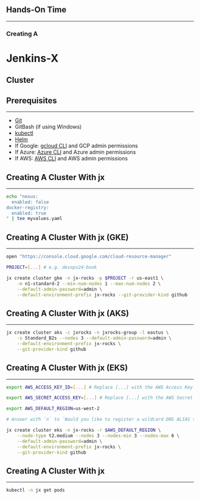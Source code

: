 ## Hands-On Time

---

### Creating A
# Jenkins-X
## Cluster


## Prerequisites

---

* [Git](https://git-scm.com/)
* GitBash (if using Windows)
* [kubectl](https://kubernetes.io/docs/tasks/tools/install-kubectl/)
* [Helm](https://helm.sh/)
* If Google: [gcloud CLI](https://cloud.google.com/sdk/docs/quickstarts) and GCP admin permissions
* If Azure: [Azure CLI](https://docs.microsoft.com/en-us/cli/azure/install-azure-cli) and Azure admin permissions
* If AWS: [AWS CLI](https://aws.amazon.com/cli/) and AWS admin permissions


## Creating A Cluster With jx

---

```bash
echo "nexus:
  enabled: false
docker-registry:
  enabled: true
" | tee myvalues.yaml
```


## Creating A Cluster With jx (GKE)

---

```bash
open "https://console.cloud.google.com/cloud-resource-manager"

PROJECT=[...] # e.g. devops24-book

jx create cluster gke -n jx-rocks -p $PROJECT -r us-east1 \
    -m n1-standard-2 --min-num-nodes 1 --max-num-nodes 2 \
    --default-admin-password=admin \
    --default-environment-prefix jx-rocks --git-provider-kind github
```


## Creating A Cluster With jx (AKS)

---

```bash
jx create cluster aks -c jxrocks -n jxrocks-group -l eastus \
    -s Standard_B2s --nodes 3 --default-admin-password=admin \
    --default-environment-prefix jx-rocks \
    --git-provider-kind github
```


## Creating A Cluster With jx (EKS)

---

```bash
export AWS_ACCESS_KEY_ID=[...] # Replace [...] with the AWS Access Key ID

export AWS_SECRET_ACCESS_KEY=[...] # Replace [...] with the AWS Secret Access Key

export AWS_DEFAULT_REGION=us-west-2

# Answer with `n` to `Would you like to register a wildcard DNS ALIAS to point at this ELB address?`

jx create cluster eks -n jx-rocks -r $AWS_DEFAULT_REGION \
    --node-type t2.medium --nodes 3 --nodes-min 3 --nodes-max 6 \
    --default-admin-password=admin \
    --default-environment-prefix jx-rocks \
    --git-provider-kind github
```


## Creating A Cluster With jx

---

```bash
kubectl -n jx get pods
```